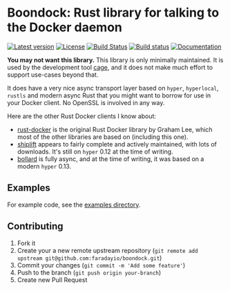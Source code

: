 # Boondock: Rust library for talking to the Docker daemon

[![Latest version](https://img.shields.io/crates/v/boondock.svg)](https://crates.io/crates/boondock) [![License](https://img.shields.io/crates/l/boondock.svg)](https://opensource.org/licenses/Apache-2.0) [![Build Status](https://travis-ci.org/faradayio/boondock.svg?branch=master)](https://travis-ci.org/faradayio/boondock) [![Build status](https://ci.appveyor.com/api/projects/status/yylowaj7rvdy7b9j?svg=true)](https://ci.appveyor.com/project/emk/boondock) [![Documentation](https://img.shields.io/badge/documentation-docs.rs-yellow.svg)](https://docs.rs/boondock/)

**You may not want this library.** This library is only minimally maintained. It is used by the development tool [cage][], and it does not make much effort to support use-cases beyond that.

It does have a very nice async transport layer based on `hyper`, `hyperlocal`, `rustls` and modern async Rust that you might want to borrow for use in your Docker client. No OpenSSL is involved in any way.

Here are the other Rust Docker clients I know about:

- [rust-docker][] is the original Rust Docker library by Graham Lee, which most of the other libraries are based on (including this one).
- [shiplift][] appears to fairly complete and actively maintained, with lots of downloads. It's still on `hyper` 0.12 at the time of writing.
- [bollard][] is fully async, and at the time of writing, it was based on a modern `hyper` 0.13.

[cage]: http://cage.faraday.io/
[rust-docker]: https://github.com/ghmlee/rust-docker
[shiplift]: https://docs.rs/shiplift/
[bollard]: https://crates.io/crates/bollard

## Examples

For example code, see the [examples directory](./examples).

## Contributing

1. Fork it
2. Create your a new remote upstream repository (`git remote add upstream git@github.com:faradayio/boondock.git`)
3. Commit your changes (`git commit -m 'Add some feature'`)
4. Push to the branch (`git push origin your-branch`)
5. Create new Pull Request
